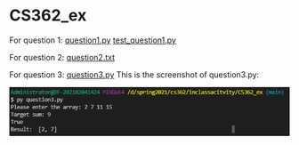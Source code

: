 # CS362_ex

For question 1:
[question1.py](https://github.com/SS-CC-YY/CS362_ex/blob/main/question1.py)
[test_question1.py](https://github.com/SS-CC-YY/CS362_ex/blob/main/test_question1.py) 

For question 2:
[question2.txt](https://github.com/SS-CC-YY/CS362_ex/blob/main/question2.txt)

For question 3:
[question3.py](https://github.com/SS-CC-YY/CS362_ex/blob/main/question3.py)
This is the screenshot of question3.py:

![Test message](https://github.com/SS-CC-YY/CS362_ex/blob/main/q3_screen.png)
